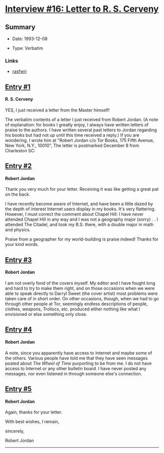 # [Interview #16: Letter to R. S. Cerveny](https://www.theoryland.com/intvmain.php?i=16)

## Summary

- Date: 1993-12-08

- Type: Verbatim

### Links

- [rasfwrj](http://groups.google.com/group/rec.arts.sf.written/msg/6ac54caa00691895)


## [Entry #1](https://www.theoryland.com/intvmain.php?i=16#1)

#### R. S. Cerveny

YES, I just received a letter from the Master himself!

The verbatim contents of a letter I just received from Robert Jordan. (A note of explanation: for books I greatly enjoy, I always have written letters of praise to the authors. I have written several past letters to Jordan regarding his books but had not up until this time received a reply.) If you are wondering, I wrote him at "Robert Jordan c/o Tor Books, 175 Fifth Avenue, New York, N.Y., 10010", The letter is postmarked December 8 from Charleston SC:

## [Entry #2](https://www.theoryland.com/intvmain.php?i=16#2)

#### Robert Jordan

Thank you very much for your letter. Receiving it was like getting a great pat on the back.

I have recently become aware of Internet, and have been a little dazed by the depth of interest Internet users display in my books. It's very flattering. However, I must correct the comment about Chapel Hill: I have never attended Chapel Hill in any way and I was not a geography major (sorry) .
. I attended The Citadel, and took my B.S. there, with a double major in math and physics.

Praise from a geographer for my world-building is praise indeed! Thanks for your kind words.

## [Entry #3](https://www.theoryland.com/intvmain.php?i=16#3)

#### Robert Jordan

I am not overly fond of the covers myself. My editor and I have fought long and hard to try to make them right, and on those occasions when we were able to speak directly to Darryl Sweet (the cover artist) most problems were taken care of in short order. On other occasions, though, when we had to go through other people at Tor, seemingly endless descriptions of people, clothes, weapons, Trollocs, etc. produced either nothing like what I envisioned or else something only close.

## [Entry #4](https://www.theoryland.com/intvmain.php?i=16#4)

#### Robert Jordan

A note, since you apparently have access to Internet and maybe some of the others. Various people have told me that they have seen messages posted about
*The Wheel of Time*
purporting to be from me. I do not have access to Internet or any other bulletin board. I have never posted any messages, nor even listened in through someone else's connection.

## [Entry #5](https://www.theoryland.com/intvmain.php?i=16#5)

#### Robert Jordan

Again, thanks for your letter.

With best wishes, I remain,
  

sincerely,

Robert Jordan


---

